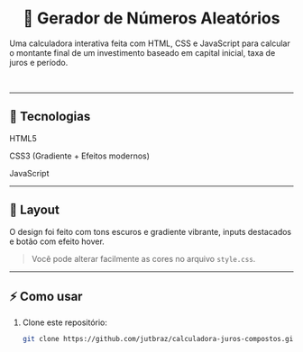 <h1 align="center"> 🎲 Gerador de Números Aleatórios </h1>

Uma calculadora interativa feita com HTML, CSS e JavaScript para calcular o montante final de um investimento baseado em capital inicial, taxa de juros e período.



<br>

---

## 🚀 Tecnologias
HTML5

CSS3 (Gradiente + Efeitos modernos)

JavaScript

---

## 🎨 Layout
O design foi feito com tons escuros e gradiente vibrante, inputs destacados e botão com efeito hover.  

> Você pode alterar facilmente as cores no arquivo `style.css`.

---

## ⚡ Como usar
1. Clone este repositório:
   ```bash
   git clone https://github.com/jutbraz/calculadora-juros-compostos.git
